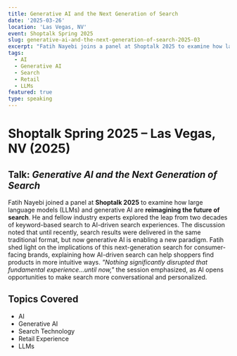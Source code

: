 ```yaml
---
title: Generative AI and the Next Generation of Search
date: '2025-03-26'
location: 'Las Vegas, NV'
event: Shoptalk Spring 2025
slug: generative-ai-and-the-next-generation-of-search-2025-03
excerpt: "Fatih Nayebi joins a panel at Shoptalk 2025 to examine how large language models (LLMs) and generative AI are reimagining the future of search, exploring the evolution from keyword-based search to more intuitive, conversational AI-driven experiences."
tags:
  - AI
  - Generative AI
  - Search
  - Retail
  - LLMs
featured: true
type: speaking
---
```


# Shoptalk Spring 2025 – Las Vegas, NV (2025)

## Talk: *Generative AI and the Next Generation of Search*

Fatih Nayebi joined a panel at **Shoptalk 2025** to examine how large language models (LLMs) and generative AI are **reimagining the future of search**. He and fellow industry experts explored the leap from two decades of keyword-based search to AI-driven search experiences. The discussion noted that until recently, search results were delivered in the same traditional format, but now generative AI is enabling a new paradigm. Fatih shed light on the implications of this next-generation search for consumer-facing brands, explaining how AI-driven search can help shoppers find products in more intuitive ways. *"Nothing significantly disrupted that fundamental experience…until now,"* the session emphasized, as AI opens opportunities to make search more conversational and personalized.

## Topics Covered

- AI
- Generative AI
- Search Technology
- Retail Experience
- LLMs
